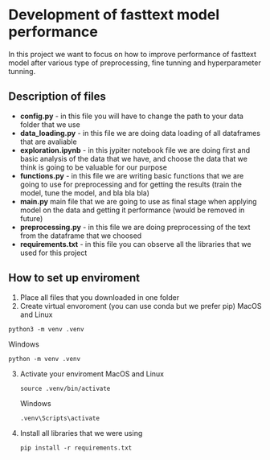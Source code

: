 # Development of fasttext model performance

In this project we want to focus on how to improve performance of fasttext model after various type of preprocessing, fine tunning and hyperparameter tunning.

## Description of files

- **config.py** - in this file you will have to change the path to your data folder that we use
- **data_loading.py** - in this file we are doing data loading of all dataframes that are avaliable
- **exploration.ipynb** - in this jypiter notebook file we are doing first and basic analysis of the data that we have, and choose the data that we think is going to be valuable for our purpose
- **functions.py** - in this file we are writing basic functions that we are going to use for preprocessing and for getting the results (train the model, tune the model, and bla bla bla)
- **main.py** main file that we are going to use as final stage when applying model on the data and getting it performance (would be removed in future)
- **preprocessing.py** - in this file we are doing preprocessing of the text from the dataframe that we choosed
- **requirements.txt** - in this file you can observe all the libraries that we used for this project

## How to set up enviroment 
1. Place all files that you downloaded in one folder
2. Create virtual envoroment (you can use conda but we prefer pip)
   MacOS and Linux
  ```
  python3 -m venv .venv
  ```
  Windows
  ```
  python -m venv .venv
  ```
3. Activate your enviroment
   MacOS and Linux
   ```
   source .venv/bin/activate
   ```
   Windows
   ```
   .venv\Scripts\activate
   ```
4. Install all libraries that we were using
   ```
   pip install -r requirements.txt
   ```
